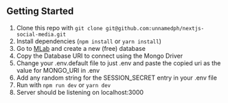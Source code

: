 ## Getting Started

1. Clone this repo with `git clone git@github.com:unnamedph/nextjs-social-media.git`
2. Install dependencies (`npm install` or `yarn install`)
3. Go to [MLab](mlab.com) and create a new (free) database
4. Copy the Database URI to connect using the Mongo Driver
5. Change your .env.default file to just .env and paste the copied uri as the value for MONGO_URI in .env
6. Add any random string for the SESSION_SECRET entry in your .env file
7. Run with `npm run dev` or `yarn dev`
8. Server should be listening on localhost:3000
